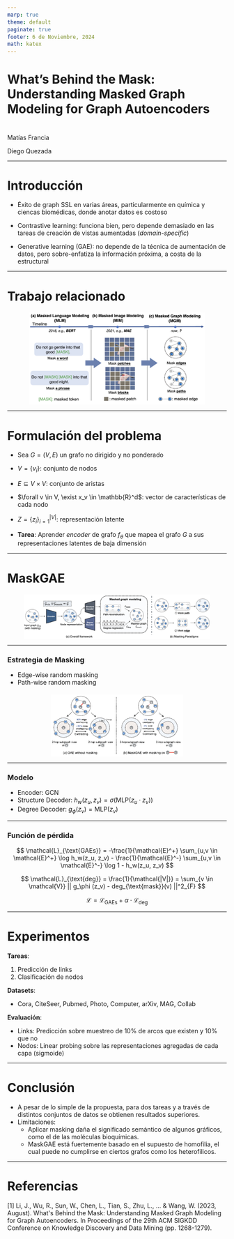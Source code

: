 ```yaml
---
marp: true
theme: default
paginate: true
footer: 6 de Noviembre, 2024
math: katex
---
```


<style>
    
img[alt~="center"] {
  display: block;
  margin: 0 auto;
}

.center-align {
    margin-right: auto !important;
    margin-left: auto !important;
    text-align: center;
}

.right-align {
    text-align: right;
}

.figure-container {
  display: flex;
  justify-content: space-evenly;
  margin: 0 0 0 0;
  padding: 0 0 0 0;
}

</style>

# What’s Behind the Mask: Understanding Masked Graph Modeling for Graph Autoencoders


#
Matías Francia

Diego Quezada

---
# Introducción

<!-- Abstract, introduction -->

- Éxito de graph SSL en varias áreas, particularmente en química y ciencas biomédicas, donde anotar datos es costoso

- Contrastive learning: funciona bien, pero depende demasiado en las tareas de creación de vistas aumentadas (*domain-specific*)

- Generative learning (GAE): no depende de la técnica de aumentación de datos, pero sobre-enfatiza la información próxima, a costa de la estructural

---
# Trabajo relacionado

<div style="display: flex; justify-content: space-around; margin-top: 20px;">
  
  <img src="images/masking_methods.png" alt="Interacciones por usuario (Prueba)" style="width: 80%; height: auto;"/>

</div>

<!-- Hay enfoques contemporáneos que también tratan de aprovechar las virtudes del enmascaramiento en grafos, pero carecen de respaldo teórico. Sólo muestran resultados empíricos -->

---
# Formulación del problema

- Sea $G = (V, E)$ un grafo no dirigido y no ponderado
- $V = \{ v_i \}$: conjunto de nodos
- $E \subseteq V \times V$: conjunto de aristas
- $\forall v \in V, \exist x_v \in \mathbb{R}^d$: vector de características de cada nodo
- $Z = \{ z_i \}_{i=1}^{|V|}$: representación latente

- **Tarea**: Aprender *encoder* de grafo $f_\theta$ que mapea el grafo $G$ a sus representaciones latentes de baja dimensión


---
# MaskGAE

<div style="display: flex; justify-content: space-around; margin-top: 20px;">
  
  <img src="./images/maskgae.png" alt="Interacciones por usuario (Prueba)" style="width: 85%; height: auto;"/>

</div>

---

### Estrategia de Masking

* Edge-wise random masking
* Path-wise random masking

<div style="display: flex; justify-content: space-around; margin-top: 20px;">
  
  <img src="./images/masking.png" alt="Interacciones por usuario (Prueba)" style="width: 60%; height: auto;"/>

</div>

---

### Modelo

* Encoder: GCN
* Structure Decoder: $h_w(z_u, z_v) = \sigma (\text{MLP}(z_u \cdot z_v))$
* Degree Decoder: $g_\phi(z_v) = \text{MLP}(z_v)$


---

### Función de pérdida

$$
\mathcal{L}_{\text{GAEs}} = -\frac{1}{\mathcal{E}^+} \sum_{u,v \in \mathcal{E}^+} \log h_w(z_u, z_v) - \frac{1}{\mathcal{E}^-} \sum_{u,v \in \mathcal{E}^-} \log 1 -  h_w(z_u, z_v)
$$

$$
\mathcal{L}_{\text{deg}} = \frac{1}{\mathcal{|V|}} = \sum_{v \in \mathcal{V}} || g_\phi (z_v) - deg_{\text{mask}}(v) ||^2_{F}
$$

$$
\mathcal{L} = \mathcal{L}_{\text{GAEs}} + \alpha \cdot \mathcal{L}_{\text{deg}}
$$

---

# Experimentos

**Tareas**:
1. Predicción de links
2. Clasificación de nodos

**Datasets**:
- Cora, CiteSeer, Pubmed, Photo, Computer, arXiv, MAG, Collab

**Evaluación**: 

- Links: Predicción sobre muestreo de 10% de arcos que existen y 10% que no
- Nodos: Linear probing sobre las representaciones agregadas de cada capa (sigmoide)


---

# Conclusión

* A pesar de lo simple de la propuesta, para dos tareas y a través de distintos conjuntos de datos se obtienen resultados superiores.
* Limitaciones:
    * Aplicar masking daña el significado semántico de algunos gráficos, como el de las moléculas bioquímicas.
    * MaskGAE está fuertemente basado en el supuesto de homofilia, el cual puede no cumplirse en ciertos grafos como los heterofilicos.


---

# Referencias

[1] Li, J., Wu, R., Sun, W., Chen, L., Tian, S., Zhu, L., ... & Wang, W. (2023, August). What's Behind the Mask: Understanding Masked Graph Modeling for Graph Autoencoders. In Proceedings of the 29th ACM SIGKDD Conference on Knowledge Discovery and Data Mining (pp. 1268-1279).